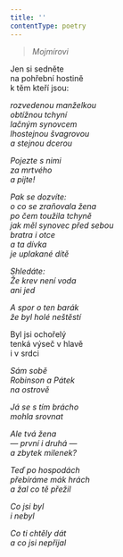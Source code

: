 ```yaml
---
title: ''
contentType: poetry
---
```


<section>

> 

> _Mojmírovi_

Jen si sedněte  
na pohřební hostině  
k těm kteří jsou:

_rozvedenou manželkou  
obtížnou tchyní  
lačným synovcem  
lhostejnou švagrovou  
a stejnou dcerou_

</section>

<section>

_Pojezte s nimi  
za mrtvého  
a pijte!_

</section>

<section>

_Pak se dozvíte:  
o co se zraňovala žena  
po čem toužila tchyně  
jak měl synovec před sebou  
bratra i otce  
a ta dívka  
je uplakané dítě_

</section>

<section>

_Shledáte:  
Že krev není voda  
ani jed_

</section>

<section>

_A spor o ten barák  
že byl holé neštěstí_

</section>

<section>

Byl jsi ochořelý  
tenká výseč v hlavě  
i v srdci

_Sám sobě  
Robinson a Pátek  
na ostrově_

</section>

<section>

_Já se s tím brácho  
mohla srovnat_

</section>

<section>

_Ale tvá žena  
— první i druhá —  
a zbytek milenek?_

</section>

<section>

_Teď po hospodách  
přebíráme mák hrách  
a žal co tě přežil_

</section>

<section>

_Co jsi byl  
i nebyl_

</section>

<section>

_Co ti chtěly dát  
a co jsi nepřijal_

</section>
